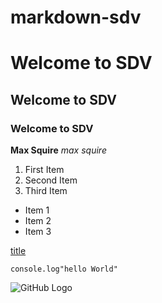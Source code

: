 # markdown-sdv

# Welcome to SDV

## Welcome to SDV
### Welcome to SDV

**Max Squire**
*max squire*

1. First Item
2. Second Item
3. Third Item

- Item 1
- Item 2
- Item 3

[title](https://www.linkedin.com/in/max-squire-10770a232/)

`console.log"hello World"`


![GitHub Logo](/images/logo.png)